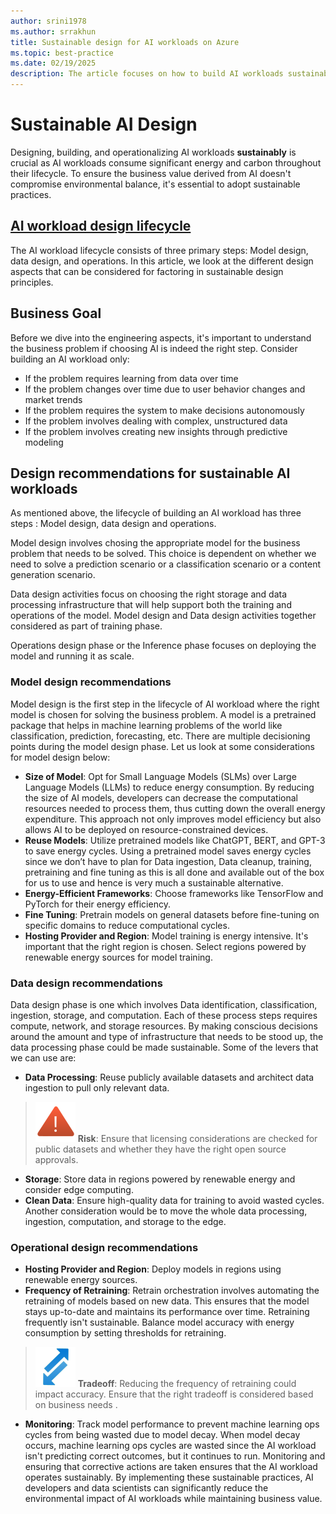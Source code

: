 ```yaml
---
author: srini1978
ms.author: srrakhun
title: Sustainable design for AI workloads on Azure
ms.topic: best-practice
ms.date: 02/19/2025
description: The article focuses on how to build AI workloads sustainably and aims to  provide specific guidances to the reader on various measures that can be taken during the  software development phases.  
---
```


# Sustainable AI Design

Designing, building, and operationalizing AI workloads **sustainably** is crucial as AI workloads consume significant energy and carbon throughout their lifecycle. To ensure the business value derived from AI doesn't compromise environmental balance, it's essential to adopt sustainable practices.


## [AI workload design lifecycle](https://learn.microsoft.com/azure/well-architected/ai/mlops-genaiops)

The AI workload lifecycle consists of three primary steps: Model design, data design, and operations. In this article, we look at the different design aspects that can be considered for factoring in sustainable design principles. 


## Business Goal

Before we dive into the engineering aspects, it's important to understand the business problem if choosing AI is indeed the right step. 
Consider building an AI workload only:
*	If the problem requires learning from data over time
*	If the problem changes over time due to user behavior changes and market trends
*	If the problem requires the system to make decisions autonomously
*	If the problem involves dealing with complex, unstructured data 
*	If the problem involves creating new insights through predictive modeling 

## Design recommendations for sustainable AI workloads

As mentioned above, the lifecycle of building an AI workload has three steps : Model design, data design and operations. 

Model design involves chosing the appropriate model for the business problem that needs to be solved. This choice is dependent on whether we need to solve a prediction scenario or a classification scenario or a content generation scenario. 

Data design activities focus on choosing the right storage and data processing infrastructure that will help support  both the training and operations of the model. Model design and Data design activities together considered as part of training phase. 

Operations design phase or the Inference phase focuses on deploying the model and running it as scale. 

### Model design recommendations

Model design is the first step in the lifecycle of AI workload where the right model is chosen for solving the business problem. A model is a pretrained package that helps in machine learning problems of the world like classification, prediction, forecasting, etc. 
There are multiple decisioning points during the model design phase. Let us look at some considerations for model design below: 

* **Size of Model**: Opt for Small Language Models (SLMs) over Large Language Models (LLMs) to reduce energy consumption. By reducing the size of AI models, developers can decrease the computational resources needed to process them, thus cutting down the overall energy expenditure. This approach not only improves model efficiency but also allows AI to be deployed on resource-constrained devices.
* **Reuse Models**: Utilize pretrained models like ChatGPT, BERT, and GPT-3 to save energy cycles. Using a pretrained model saves energy cycles since we don’t have to plan for Data ingestion, Data cleanup, training, pretraining and fine tuning as this is all done and available out of the box for us to use and hence is very much a sustainable alternative.
*	**Energy-Efficient Frameworks**: Choose frameworks like TensorFlow and PyTorch for their energy efficiency.
* **Fine Tuning**: Pretrain models on general datasets before fine-tuning on specific domains to reduce computational cycles.
* **Hosting Provider and Region**: Model training is energy intensive. It's important that the right region is chosen. Select regions powered by renewable energy sources for model training.

### Data design recommendations
Data design phase is one which involves Data identification, classification, ingestion, storage, and computation. Each of these process steps requires compute, network, and storage resources. By making conscious decisions around the amount and type of infrastructure that needs to be stood up, the data processing phase could be made sustainable. Some of the levers that we can use are:
* **Data Processing**: Reuse publicly available datasets and architect data ingestion to pull only relevant data.
 > ![Risk icon](../_images/risk.svg) **Risk**: Ensure that licensing considerations are checked for public datasets and whether they have the right open source approvals.
* **Storage**: Store data in regions powered by renewable energy and consider edge computing.
* **Clean Data**: Ensure high-quality data for training to avoid wasted cycles.
Another consideration would be to move the whole data processing, ingestion, computation, and storage to the edge.

### Operational design recommendations

* **Hosting Provider and Region**:  Deploy models in regions using renewable energy sources.
* **Frequency of Retraining**: Retrain orchestration involves automating the retraining of models based on new data. This ensures that the model stays up-to-date and maintains its performance over time. Retraining frequently isn't sustainable. Balance model accuracy with energy consumption by setting thresholds for retraining.
 > ![Tradeoff icon](../_images/trade-off.svg) **Tradeoff**: Reducing the frequency of retraining could impact accuracy. Ensure that the right tradeoff is considered based on business needs .
*	**Monitoring**: Track model performance to prevent machine learning ops cycles from being wasted due to model decay. When model decay occurs, machine learning ops cycles are wasted since the AI workload isn't predicting correct outcomes, but it continues to run. Monitoring and ensuring that corrective actions are taken ensures that the AI workload operates sustainably. 
By implementing these sustainable practices, AI developers and data scientists can significantly reduce the environmental impact of AI workloads while maintaining business value.
